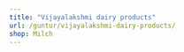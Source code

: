 ```yaml
---
title: "Vijayalakshmi dairy products"
url: /guntur/vijayalakshmi-dairy-products/
shop: Milch
---
```

